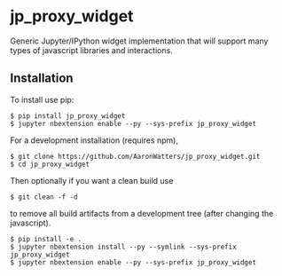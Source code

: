 jp_proxy_widget
===============================

Generic Jupyter/IPython widget implementation that will support many types of javascript libraries and interactions.

Installation
------------

To install use pip:

    $ pip install jp_proxy_widget
    $ jupyter nbextension enable --py --sys-prefix jp_proxy_widget


For a development installation (requires npm),

    $ git clone https://github.com/AaronWatters/jp_proxy_widget.git
    $ cd jp_proxy_widget

Then optionally if you want a clean build use

    $ git clean -f -d

to remove all build artifacts from a development tree (after changing the javascript).

    $ pip install -e .
    $ jupyter nbextension install --py --symlink --sys-prefix jp_proxy_widget
    $ jupyter nbextension enable --py --sys-prefix jp_proxy_widget


